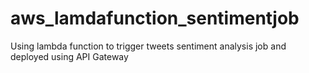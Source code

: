 # aws_lamdafunction_sentimentjob
Using lambda function to trigger tweets sentiment analysis job and deployed using API Gateway 
